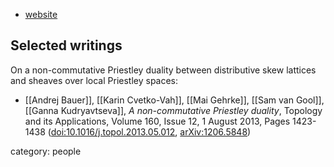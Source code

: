 
* [website](https://users.fmf.uni-lj.si/kudryavtseva/)

## Selected writings

On a non-commutative Priestley duality between distributive skew lattices and sheaves over local Priestley spaces:

* [[Andrej Bauer]], [[Karin Cvetko-Vah]], [[Mai Gehrke]], [[Sam van Gool]], [[Ganna Kudryavtseva]], *A non-commutative Priestley duality*, Topology and its Applications, Volume 160, Issue 12, 1 August 2013, Pages 1423-1438 ([doi:10.1016/j.topol.2013.05.012](https://doi.org/10.1016/j.topol.2013.05.012), [arXiv:1206.5848](https://arxiv.org/abs/1206.5848))

category: people